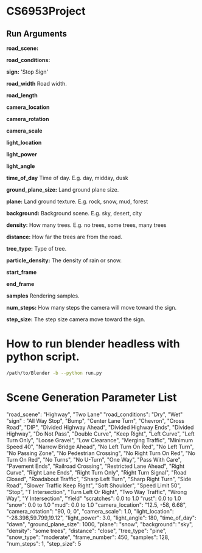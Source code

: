 # CS6953Project

## Run Arguments
**road_scene:** 

**road_conditions:** 

**sign:** 
'Stop Sign'

**road_width**
Road width.

**road_length**

**camera_location**

**camera_rotation**

**camera_scale**

**light_location**

**light_power**

**light_angle**

**time_of_day**
Time of day. E.g. day, midday, dusk

**ground_plane_size:**
Land ground plane size.

**plane:**
Land ground texture. E.g. rock, snow, mud, forest

**background:**
Background scene. E.g. sky, desert, city

**density:**
How many trees. E.g. no trees, some trees, many trees

**distance:** 
How far the trees are from the road.

**tree_type:**
Type of tree.

**particle_density:**
The density of rain or snow.

**start_frame**

**end_frame**

**samples**
Rendering samples.

**num_steps:**
How many steps the camera will move toward the sign.

**step_size:**
The step size camera move toward the sign.

# How to run blender headless with python script.
```bash
/path/to/Blender -b --python run.py
```

# Scene Generation Parameter List

  "road_scene": "Highway", "Two Lane" 
  "road_conditions": "Dry", "Wet"
  "sign" : "All Way Stop", "Bump", "Center Lane Turn", "Chevron", "Cross Road", "DIP", "Divided Highway Ahead", "Divided Highway Ends", "Divided Highway", "Do Not Pass", "Double Curve", "Keep
            Right", "Left Curve", "Left Turn Only", "Loose Gravel", "Low Clearance", "Merging Traffic", "Minimum Speed 40", "Narrow Bridge Ahead", "No Left Turn On Red", "No Left Turn", "No Passing Zone", "No Pedestrian Crossing", "No Right Turn On Red", "No Turn On Red", "No Turns", "No U-Turn", "One Way", "Pass With Care", "Pavement Ends", "Railroad Crossing", "Restricted Lane Ahead", "Right Curve", "Right Lane Ends", "Right Turn Only", "Right Turn Signal", "Road Closed", "Roadabout Traffic", "Sharp Left Turn", "Sharp Right Turn", "Side Road", "Slower Traffic Keep Right", "Soft Shoulder", "Speed Limit 50", "Stop", "T Intersection", "Turn Left Or Right", "Two Way Traffic", "Wrong Way", "Y Intersection", "Yield"
  "scratches": 0.0 to 1.0 
  "rust": 0.0 to 1.0 
  "snow": 0.0 to 1.0 
  "mud": 0.0 to 1.0 
  "camera_location": "12.5, -58, 6.68",
  "camera_rotation": "90, 0, 0",
  "camera_scale": 1.0,
  "light_location": "-28.398,59.799,19.12",
  "light_power": 3.0,
  "light_angle": 180,
  "time_of_day": "dawn",
  "ground_plane_size": 1000,
  "plane": "snow",
  "background": "sky",
  "density": "some trees",
  "distance": "close",
  "tree_type": "pine",
  "snow_type": "moderate",
  "frame_number": 450,
  "samples": 128,
  "num_steps": 1,
  "step_size": 5